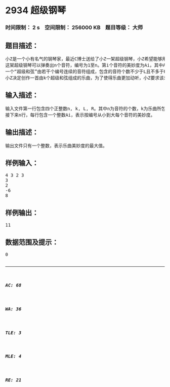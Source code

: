 # 2934 超级钢琴   
### 时间限制： 2 s&nbsp;&nbsp;&nbsp;&nbsp;空间限制： 256000 KB&nbsp;&nbsp;&nbsp;&nbsp;题目等级： 大师  
## 题目描述：  

<pre>
小Z是一个小有名气的钢琴家，最近C博士送给了小Z一架超级钢琴，小Z希望能够用这架钢琴创作出世界上最美妙的音乐。
这架超级钢琴可以弹奏出n个音符，编号为1至n。第i个音符的美妙度为Ai，其中Ai可正可负。
一个“超级和弦”由若干个编号连续的音符组成，包含的音符个数不少于L且不多于R。我们定义超级和弦的美妙度为其包含的所有音符的美妙度之和。两个超级和弦被认为是相同的，当且仅当这两个超级和弦所包含的音符集合是相同的。
小Z决定创作一首由k个超级和弦组成的乐曲，为了使得乐曲更加动听，小Z要求该乐曲由k个不同的超级和弦组成。我们定义一首乐曲的美妙度为其所包含的所有超级和弦的美妙度之和。小Z想知道他能够创作出来的乐曲美妙度最大值是多少。
</pre>
  
  
## 输入描述：  

<pre>
输入文件第一行包含四个正整数n, k, L, R。其中n为音符的个数，k为乐曲所包含的超级和弦个数，L和R分别是超级和弦所包含音符个数的下限和上限。
接下来n行，每行包含一个整数Ai，表示按编号从小到大每个音符的美妙度。
</pre>
  
  
## 输出描述：  

<pre>
输出文件只有一个整数，表示乐曲美妙度的最大值。
</pre>
  
  
## 样例输入：  

<pre>
4 3 2 3
3
2
-6
8
</pre>
  
  
## 样例输出：  

<pre>
11
</pre>
  
  
## 数据范围及提示：  

<pre>
0<N<=500000,0<k<=50000
所有数据满足：-1000 ≤ Ai ≤ 1000，1 ≤ L ≤ R ≤ n且保证一定存在满足要求的乐曲。
</pre>
  
  
***  

##### AC: 68  
##### WA: 36  
##### TLE: 3  
##### MLE: 4  
##### RE: 21  
